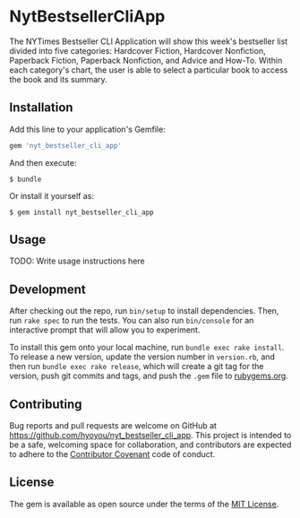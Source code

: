 # NytBestsellerCliApp

The NYTimes Bestseller CLI Application will show this week's bestseller list divided into five categories: Hardcover Fiction, Hardcover Nonfiction, Paperback Fiction, Paperback Nonfiction, and Advice and How-To. Within each category's chart, the user is able to select a particular book to access the book and its summary. 

## Installation

Add this line to your application's Gemfile:

```ruby
gem 'nyt_bestseller_cli_app'
```

And then execute:

    $ bundle

Or install it yourself as:

    $ gem install nyt_bestseller_cli_app

## Usage

TODO: Write usage instructions here

## Development

After checking out the repo, run `bin/setup` to install dependencies. Then, run `rake spec` to run the tests. You can also run `bin/console` for an interactive prompt that will allow you to experiment.

To install this gem onto your local machine, run `bundle exec rake install`. To release a new version, update the version number in `version.rb`, and then run `bundle exec rake release`, which will create a git tag for the version, push git commits and tags, and push the `.gem` file to [rubygems.org](https://rubygems.org).

## Contributing

Bug reports and pull requests are welcome on GitHub at https://github.com/hyoyou/nyt_bestseller_cli_app. This project is intended to be a safe, welcoming space for collaboration, and contributors are expected to adhere to the [Contributor Covenant](http://contributor-covenant.org) code of conduct.


## License

The gem is available as open source under the terms of the [MIT License](http://opensource.org/licenses/MIT).
